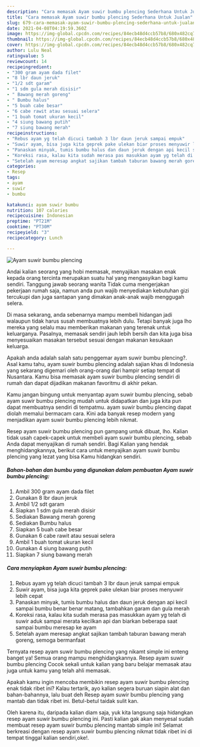 ```yaml
---
description: "Cara memasak Ayam suwir bumbu plencing Sederhana Untuk Jualan"
title: "Cara memasak Ayam suwir bumbu plencing Sederhana Untuk Jualan"
slug: 679-cara-memasak-ayam-suwir-bumbu-plencing-sederhana-untuk-jualan
date: 2021-04-08T04:19:59.360Z
image: https://img-global.cpcdn.com/recipes/84ecb48d4ccb57b8/680x482cq70/ayam-suwir-bumbu-plencing-foto-resep-utama.jpg
thumbnail: https://img-global.cpcdn.com/recipes/84ecb48d4ccb57b8/680x482cq70/ayam-suwir-bumbu-plencing-foto-resep-utama.jpg
cover: https://img-global.cpcdn.com/recipes/84ecb48d4ccb57b8/680x482cq70/ayam-suwir-bumbu-plencing-foto-resep-utama.jpg
author: Lulu Neal
ratingvalue: 5
reviewcount: 14
recipeingredient:
- "300 gram ayam dada filet"
- "8 lbr daun jeruk"
- "1/2 sdt garam"
- "1 sdm gula merah disisir"
- " Bawang merah goreng"
- " Bumbu halus"
- "5 buah cabe besar"
- "6 cabe rawit atau sesuai selera"
- "1 buah tomat ukuran kecil"
- "4 siung bawang putih"
- "7 siung bawang merah"
recipeinstructions:
- "Rebus ayam yg telah dicuci tambah 3 lbr daun jeruk sampai empuk"
- "Suwir ayam, bisa juga kita geprek pake ulekan biar proses menyuwir lebih cepat"
- "Panaskan minyak, tumis bumbu halus dan daun jeruk dengan api kecil sampai bumbu benar benar matang, tambahkan garam dan gula merah"
- "Koreksi rasa, kalau kita sudah merasa pas masukkan ayam yg telah di suwir aduk sampai merata kecilkan api dan biarkan beberapa saat sampai bumbu meresap ke ayam"
- "Setelah ayam meresap angkat sajikan tambah taburan bawang merah goreng, semoga bermanfaat"
categories:
- Resep
tags:
- ayam
- suwir
- bumbu

katakunci: ayam suwir bumbu 
nutrition: 107 calories
recipecuisine: Indonesian
preptime: "PT21M"
cooktime: "PT30M"
recipeyield: "3"
recipecategory: Lunch

---
```



![Ayam suwir bumbu plencing](https://img-global.cpcdn.com/recipes/84ecb48d4ccb57b8/680x482cq70/ayam-suwir-bumbu-plencing-foto-resep-utama.jpg)

Andai kalian seorang yang hobi memasak, menyajikan masakan enak kepada orang tercinta merupakan suatu hal yang mengasyikan bagi kamu sendiri. Tanggung jawab seorang  wanita Tidak cuma mengerjakan pekerjaan rumah saja, namun anda pun wajib menyediakan kebutuhan gizi tercukupi dan juga santapan yang dimakan anak-anak wajib menggugah selera.

Di masa  sekarang, anda sebenarnya mampu membeli hidangan jadi walaupun tidak harus susah membuatnya lebih dulu. Tetapi banyak juga lho mereka yang selalu mau memberikan makanan yang terenak untuk keluarganya. Pasalnya, memasak sendiri jauh lebih bersih dan kita juga bisa menyesuaikan masakan tersebut sesuai dengan makanan kesukaan keluarga. 



Apakah anda adalah salah satu penggemar ayam suwir bumbu plencing?. Asal kamu tahu, ayam suwir bumbu plencing adalah sajian khas di Indonesia yang sekarang digemari oleh orang-orang dari hampir setiap tempat di Nusantara. Kamu bisa memasak ayam suwir bumbu plencing sendiri di rumah dan dapat dijadikan makanan favoritmu di akhir pekan.

Kamu jangan bingung untuk menyantap ayam suwir bumbu plencing, sebab ayam suwir bumbu plencing mudah untuk didapatkan dan juga kita pun dapat membuatnya sendiri di tempatmu. ayam suwir bumbu plencing dapat diolah memalui bermacam cara. Kini ada banyak resep modern yang menjadikan ayam suwir bumbu plencing lebih nikmat.

Resep ayam suwir bumbu plencing pun gampang untuk dibuat, lho. Kalian tidak usah capek-capek untuk membeli ayam suwir bumbu plencing, sebab Anda dapat menyajikan di rumah sendiri. Bagi Kalian yang hendak menghidangkannya, berikut cara untuk menyajikan ayam suwir bumbu plencing yang lezat yang bisa Kamu hidangkan sendiri.

<!--inarticleads1-->

##### Bahan-bahan dan bumbu yang digunakan dalam pembuatan Ayam suwir bumbu plencing:

1. Ambil 300 gram ayam dada filet
1. Gunakan 8 lbr daun jeruk
1. Ambil 1/2 sdt garam
1. Siapkan 1 sdm gula merah disisir
1. Sediakan  Bawang merah goreng
1. Sediakan  Bumbu halus
1. Siapkan 5 buah cabe besar
1. Gunakan 6 cabe rawit atau sesuai selera
1. Ambil 1 buah tomat ukuran kecil
1. Gunakan 4 siung bawang putih
1. Siapkan 7 siung bawang merah




<!--inarticleads2-->

##### Cara menyiapkan Ayam suwir bumbu plencing:

1. Rebus ayam yg telah dicuci tambah 3 lbr daun jeruk sampai empuk
1. Suwir ayam, bisa juga kita geprek pake ulekan biar proses menyuwir lebih cepat
1. Panaskan minyak, tumis bumbu halus dan daun jeruk dengan api kecil sampai bumbu benar benar matang, tambahkan garam dan gula merah
1. Koreksi rasa, kalau kita sudah merasa pas masukkan ayam yg telah di suwir aduk sampai merata kecilkan api dan biarkan beberapa saat sampai bumbu meresap ke ayam
1. Setelah ayam meresap angkat sajikan tambah taburan bawang merah goreng, semoga bermanfaat




Ternyata resep ayam suwir bumbu plencing yang nikamt simple ini enteng banget ya! Semua orang mampu menghidangkannya. Resep ayam suwir bumbu plencing Cocok sekali untuk kalian yang baru belajar memasak atau juga untuk kamu yang telah ahli memasak.

Apakah kamu ingin mencoba membikin resep ayam suwir bumbu plencing enak tidak ribet ini? Kalau tertarik, ayo kalian segera buruan siapin alat dan bahan-bahannya, lalu buat deh Resep ayam suwir bumbu plencing yang mantab dan tidak ribet ini. Betul-betul taidak sulit kan. 

Oleh karena itu, daripada kalian diam saja, yuk kita langsung saja hidangkan resep ayam suwir bumbu plencing ini. Pasti kalian gak akan menyesal sudah membuat resep ayam suwir bumbu plencing mantab simple ini! Selamat berkreasi dengan resep ayam suwir bumbu plencing nikmat tidak ribet ini di tempat tinggal kalian sendiri,oke!.

